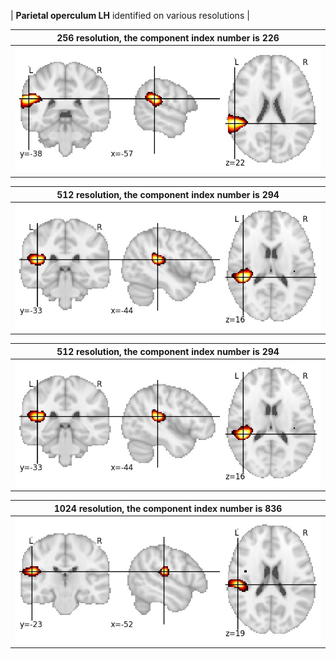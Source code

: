 


| **Parietal operculum LH** identified on various resolutions |

| 256 resolution, the component index number is 226|  
|:---:|  
| ![Component 256](../256/final/226.jpg "From component 256: Parietal operculum LH") |

| 512 resolution, the component index number is 294|  
|:---:|  
| ![Component 512](../512/final/294.jpg "From component 512: Parietal operculum LH") |

| 512 resolution, the component index number is 294|  
|:---:|  
| ![Component 512](../512/final/294.jpg "From component 512: Parietal operculum LH") |

| 1024 resolution, the component index number is 836|  
|:---:|  
| ![Component 1024](../1024/final/836.jpg "From component 1024: Parietal operculum LH") |
